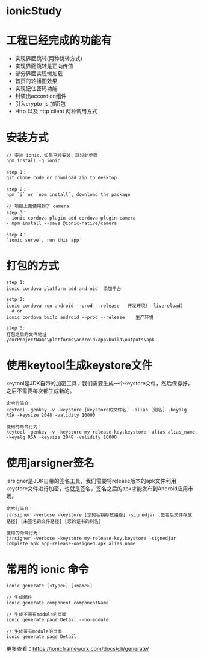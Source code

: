 # ionicStudy

# 工程已经完成的功能有
<ul>
  <li>实现界面跳转(两种跳转方式)</li>
  <li>实现界面跳转是正向传值</li>
  <li>部分界面实现懒加载</li>
  <li>首页的轮播图效果</li>
  <li>实现记住密码功能</li>
  <li>封装出accordion组件</li>
  <li>引入crypto-js 加密包</li>
  <li>Http 以及 http client 两种调用方式</li>
</ul>

# 安装方式
    
    // 安装 ionic，如果已经安装，跳过此步骤
    npm install -g ionic
    
    step 1：
    git clone code or download zip to desktop

    step 2：
    npm `i` or `npm install`, download the package

    // 项目上面使用到了 camera
    step 3：
    - ionic cordova plugin add cordova-plugin-camera
    - npm install --save @ionic-native/camera

    step 4：
    `ionic serve`, run this app

# 打包的方式

    step 1:
    ionic cordova platform add android  添加平台
    
    setp 2:
    ionic cordova run android --prod --release   开发环境(--livereload)
      # or
    ionic cordova build android --prod --release	生产环境
  
    step 3:
    打包之后的文件地址  yourProjectName\platforms\android\app\build\outputs\apk


# 使用keytool生成keystore文件 
 keytool是JDK自带的加密工具，我们需要生成一个keystore文件，然后保存好，之后不需要每次都生成新的。
 
    命令行简介：
    keytool -genkey -v -keystore [keystore的文件名] -alias [别名] -keyalg RSA -keysize 2048 -validity 10000
     
    使用的命令行为：
    keytool -genkey -v -keystore my-release-key.keystore -alias alias_name -keyalg RSA -keysize 2048 -validity 10000


# 使用jarsigner签名 
jarsigner是JDK自带的签名工具，我们需要将release版本的apk文件利用keystore文件进行加密，也就是签名，签名之后的apk才能发布到Android应用市场。
     
    命令行简介：
    jarsigner -verbose -keystore [您的私钥存放路径] -signedjar [签名后文件存放路径] [未签名的文件路径] [您的证书的别名]
    
    使用的命令行为：
    jarsigner -verbose -keystore my-release-key.keystore -signedjar complete.apk app-release-unsigned.apk alias_name


# 常用的 ionic 命令
    ionic generate [<type>] [<name>]
    
    // 生成组件
    ionic generate component componentName
    
    // 生成不带有module的页面
    ionic generate page Detail --no-module
    
    // 生成带有module的页面
    ionic generate page Detail
更多查看：https://ionicframework.com/docs/cli/generate/
